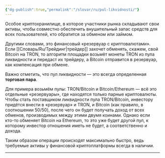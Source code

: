 ```yaml
---
{"dg-publish":true,"permalink":"/slovar/ru/pul-likvidnosti/"}
---
```



Особое криптохранилище, в которое участники рынка складывают свои активы, чтобы совместно обеспечить внушительный запас средств для всех пользователей, кто обратится за обменом или займом.

Другими словами, это финансовый «резервуар с криптовалютами». Если [[Словарь/Ru/Трейдинг\|трейдер]] захочет обменять, скажем, свой Bitcoin на TRON, то алгоритм площадки возьмёт монеты TRON из пула ликвидности и передаст их трейдеру, а Bitcoin отправится в резервуар, как компенсация при обмене.

Важно отметить, что пул ликвидности — это всегда определенная **торговая пара**.

Для примера возьмём пулы: TRON/Bitcoin и Bitcoin/Ethereum — всё это отдельные «резервуары», где находятся только парные криптовалюты. Чтобы стать поставщиком ликвидности пула TRON/Bitcoin, инвестору придётся внести в «резервуар» и TRON, и Bitcoin (как правило, в соотношении 50/50), после чего он будет получать доход от всех обменов, производимых между этими двумя коинами. Однако если кто-то обменяет Bitcoin на Ethereum, то это уже будет другой пул, к которому инвестор отношения иметь не будет, а соответственно и дохода.

Таким образом операции происходят максимально быстро, ведь требуемые активы у финансовой криптоплатформы всегда в наличии.

---
